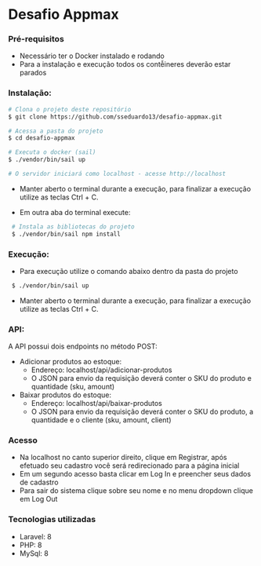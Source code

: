 # Desafio Appmax

### Pré-requisitos
- Necessário ter o Docker instalado e rodando
- Para a instalação e execução todos os contễineres deverão estar parados

### Instalação:
```bash
# Clona o projeto deste repositório
$ git clone https://github.com/sseduardo13/desafio-appmax.git

# Acessa a pasta do projeto
$ cd desafio-appmax

# Executa o docker (sail)
$ ./vendor/bin/sail up

# O servidor iniciará como localhost - acesse http://localhost
```
- Manter aberto o terminal durante a execução, para finalizar a execução utilize as teclas Ctrl + C.

- Em outra aba do terminal execute:
```bash
 # Instala as bibliotecas do projeto
 $ ./vendor/bin/sail npm install
 ```

### Execução:
- Para execução utilize o comando abaixo dentro da pasta do projeto
```bash
 $ ./vendor/bin/sail up
 ```
- Manter aberto o terminal durante a execução, para finalizar a execução utilize as teclas Ctrl + C.
### API:
A API possui dois endpoints no método POST:
- Adicionar produtos ao estoque: 
  - Endereço: localhost/api/adicionar-produtos 
  - O JSON para envio da requisição deverá conter o SKU do produto e quantidade (sku, amount)
- Baixar produtos do estoque:
  - Endereço: localhost/api/baixar-produtos
  - O JSON para envio da requisição deverá conter o SKU do produto, a quantidade e o cliente (sku, amount, client)
### Acesso
- Na localhost no canto superior direito, clique em Registrar, após efetuado seu cadastro você será redirecionado para a página inicial
- Em um segundo acesso basta clicar em Log In e preencher seus dados de cadastro
- Para sair do sistema clique sobre seu nome e no menu dropdown clique em Log Out

### Tecnologias utilizadas
- Laravel: 8
- PHP: 8
- MySql: 8
